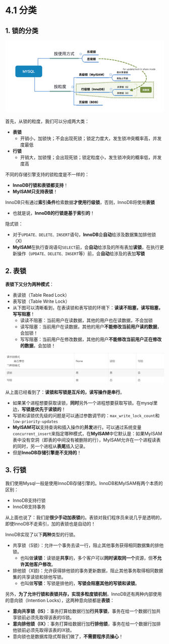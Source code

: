 # 4.1 分类

## 1. 锁的分类

![&#x6570;&#x636E;&#x5E93;&#x9501;](../../.gitbook/assets/image%20%28298%29.png)



首先，从锁的粒度，我们可以分成两大类：

* **表锁** 
  * 开销小，加锁快；不会出现死锁；锁定力度大，发生锁冲突概率高，并发度最低
* **行锁** 
  * 开销大，加锁慢；会出现死锁；锁定粒度小，发生锁冲突的概率低，并发度高

不同的存储引擎支持的锁粒度是不一样的：

* **InnoDB行锁和表锁都支持**！
* **MyISAM只支持表锁**！

InnoDB只有通过**索引条件**检索数据**才使用行级锁**，否则，InnoDB将使用**表锁**

* 也就是说，**InnoDB的行锁是基于索引的**！

隐式锁：

* 对于`UPDATE、DELETE、INSERT`语句，**InnoDB**会**自动**给涉及数据集加排他锁（X\)
* **MyISAM**在执行查询语句`SELECT`前，会**自动**给涉及的所有表加**读锁**，在执行更新操作（`UPDATE、DELETE、INSERT`等）前，会**自动**给涉及的表加**写锁**

## 2.  表锁

**表锁下又分为两种模式**：

* 表读锁（Table Read Lock）
* 表写锁（Table Write Lock）
* 从下图可以清晰看到，在表读锁和表写锁的环境下：**读读不阻塞，读写阻塞，写写阻塞**！  
  * 读读不阻塞：当前用户在读数据，其他的用户也在读数据，不会加锁
  * 读写阻塞：当前用户在读数据，其他的用户**不能修改当前用户读的数据**，会加锁！
  * 写写阻塞：当前用户在修改数据，其他的用户**不能修改当前用户正在修改的数据**，会加锁！

![](../../.gitbook/assets/image%20%28331%29.png)

从上面已经看到了：**读锁和写锁是互斥的，读写操作是串行**。

* 如果某个进程想要获取读锁，**同时**另外一个进程想要获取写锁。在mysql里边，**写锁是优先于读锁的**！
* 写锁和读锁优先级的问题是可以通过参数调节的：`max_write_lock_count`和`low-priority-updates`
* **MyISAM可以**支持查询和插入操作的**并发**进行。可以通过系统变量`concurrent_insert`来指定哪种模式，在**MyISAM**中它默认是：如果MyISAM表中没有空洞（即表的中间没有被删除的行），MyISAM允许在一个进程读表的同时，另一个进程从**表尾**插入记录。
* 但是**InnoDB存储引擎是不支持的**！

## 3. 行锁

我们使用Mysql一般是使用InnoDB存储引擎的。InnoDB和MyISAM有两个本质的区别：

* InnoDB支持行锁
* InnoDB支持事务

从上面也说了：我们是**很少手动加表锁**的。表锁对我们程序员来说几乎是透明的，即使InnoDB不走索引，加的表锁也是自动的！

InnoDB实现了以下**两种**类型的行锁。

* 共享锁（S锁）：允许一个事务去读一行，阻止其他事务获得相同数据集的排他锁。 
  * 也叫做**读锁**：读锁是**共享**的，多个客户可以**同时读取同一个**资源，但**不允许其他客户修改**。
* 排他锁（X锁\)：允许获得排他锁的事务更新数据，阻止其他事务取得相同数据集的共享读锁和排他写锁。 
  * 也叫做**写锁**：写锁是排他的，**写锁会阻塞其他的写锁和读锁**。

另外，**为了允许行锁和表锁共存，实现多粒度锁机制**，InnoDB还有两种内部使用的意向锁（Intention Locks），这两种意向锁都是**表锁**：

* **意向共享锁（IS）**：事务打算给数据行加**行共享锁**，事务在给一个数据行加共享锁前必须先取得该表的IS锁。
* **意向排他锁（IX）**：事务打算给数据行加**行排他锁**，事务在给一个数据行加排他锁前必须先取得该表的IX锁。
* 意向锁也是数据库隐式帮我们做了，**不需要程序员操心**！

